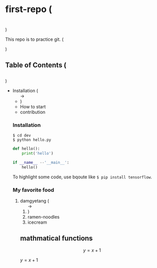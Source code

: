 # first-repo (<h1></h1>)

This repo is to practice git. (<p></p>)

## Table of Contents (<h2></h2>)

- Installation ( <ul> -> <li> )
- How to start
- contribution

### Installation

```shell
$ cd dev
$ python hello.py
```

```python
def hello():
	print('hello')

if __name__ --'__main__':
	hello()

```

To highlight some code, use bqoute like `$ pip install tensorflow`.

### My favorite food

1. damgyetang (<ol> -> <li>)
2. ramen-noodles
3. icecream

## mathmatical functions

$$y=x+1$$

$y=x+1$

